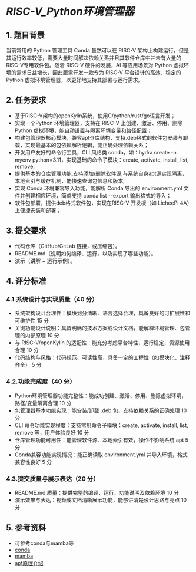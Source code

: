 # *RISC-V_Python环境管理器*

## **1. 题目背景**
  当前常用的 Python 管理工具 Conda 虽然可以在 RISC-V 架构上构建运行，但是其运行效率较低，需要大量时间解决依赖关系并且其软件仓库中并未有大量的RISC-V专用软件包。随着 RISC-V 硬件的发展，AI 等应用场景对 Python 虚拟环境的需求日益增长，因此亟需开发一款专为 RISC-V 平台设计的高效、稳定的 Python 虚拟环境管理器，以更好地支持其部署与运行需求。

## **2. 任务要求**
- 基于RISC-V架构的openKylin系统，使用C/python/rust/go语言开发；
- 实现一个Python 环境管理器，支持在 RISC-V 上创建、激活、停用、删除 Python 虚拟环境，能自动设置与隔离环境变量和路径配置；
- 构建包管理器核心模块，兼容apt仓库结构，支持.deb格式的软件包安装与卸载，实现最基本的包依赖解析逻辑，能正确处理依赖关系；
- 开发用户友好的命令行工具，CLI 风格类 conda，如：hydra create -n myenv python=3.11，实现基础的命令子模块：create, activate, install, list, remove;
- 提供基本的仓库管理功能,支持添加/删除软件源,与系统自身apt源实现隔离，本地索引与缓存机制，能快速查询包信息和版本;
- 实现 Conda 环境兼容导入功能，能解析 Conda 导出的 environment.yml 文件并创建相应环境，简单支持 conda list --export 输出格式的导入；
- 软件包部署，提供deb格式软件包，实现在RISC-V 开发板（如 LicheePi 4A）上便捷安装和部署；
  
## **3. 提交要求**
- 代码仓库（GitHub/GitLab 链接，或压缩包）。
- README.md（说明如何编译、运行，以及实现了哪些功能）。
- 演示（讲解 + 运行示例）。

## **4. 评分标准**
### **4.1.系统设计与实现质量（40 分）**
- 系统架构设计合理性：模块划分清晰、语言选择合理，具备良好的可扩展性和可维护性	15 分
- 关键功能设计说明：具备明确的技术方案或设计文档，能解释环境管理、包管理的内部原理	10 分
- 与 RISC-V/openKylin 的适配性：能充分考虑平台特性，运行稳定，资源使用合理	10 分
- 代码结构与风格：代码规范、可读性高，具备一定的工程性（如模块化、注释齐全）	5 分
### **4.2.功能完成度（40 分）**
- Python环境管理器功能完整性：能成功创建、激活、停用、删除虚拟环境，路径/变量隔离合理	10 分
- 包管理器基本功能实现：能安装/卸载 .deb 包，支持依赖关系的正确处理	10 分
- CLI 命令功能实现程度：支持常用命令子模块：create, activate, install, list, remove 等，用户体验良好	10 分
- 仓库管理功能可用性：能管理软件源、本地索引有效，操作不影响系统 apt	5 分
- Conda兼容功能实现情况：能正确读取 environment.yml 并导入环境，格式兼容性良好	5 分
### **4.3.提交质量与展示表达（20 分）**
- README.md 质量：提供完整的编译、运行、功能说明及依赖环境	10 分
- 演示效果与表达：视频或文档清晰展示功能，能够讲清楚设计思路与亮点	10 分

## **5. 参考资料**
- 可参考conda与mamba等
- [conda](https://github.com/conda/conda)
- [mamba](https://github.com/mamba-org/mamba)
- [apt原理介绍](https://blog.csdn.net/m0_37707561/article/details/121683048)

